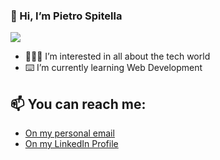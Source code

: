 ### 👋 Hi, I’m Pietro Spitella

<a href="https://www.linkedin.com/in/pietro-spitella/"><img src="https://media-exp1.licdn.com/dms/image/C4E16AQH0s2BmBg5Dhw/profile-displaybackgroundimage-shrink_350_1400/0/1636907477072?e=1643846400&v=beta&t=HjLjjVBfAzhxtN20wp1Zywy0crrdeQUUwt3gOjQe57g"/></a>

- 🧑🏻‍💻 I’m interested in all about the tech world
- ⌨️ I’m currently learning Web Development

## 📫 You can reach me:

- <a href="mailto:pietrospitella@gmail.com">On my personal email</a>
- <a href="https://www.linkedin.com/in/pietro-spitella/">On my LinkedIn Profile</a>

<!---
PietroSpitella/PietroSpitella is a ✨ special ✨ repository because its `README.md` (this file) appears on your GitHub profile.
You can click the Preview link to take a look at your changes.
--->
